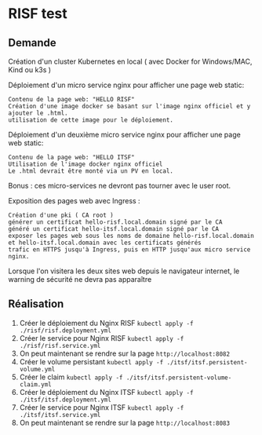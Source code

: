 # RISF test

## Demande

Création d'un cluster Kubernetes en local ( avec Docker for Windows/MAC, Kind ou k3s )

Déploiement d'un micro service nginx pour afficher une page web static:

    Contenu de la page web: "HELLO RISF"
    Création d'une image docker se basant sur l'image nginx officiel et y ajouter le .html.
    utilisation de cette image pour le déploiement.

Déploiement d'un deuxième micro service nginx pour afficher une page web static:

    Contenu de la page web: "HELLO ITSF"
    Utilisation de l'image docker nginx officiel
    Le .html devrait être monté via un PV en local.

Bonus : ces micro-services ne devront pas tourner avec le user root.

Exposition des pages web avec Ingress :

    Création d'une pki ( CA root )
    générer un certificat hello-risf.local.domain signé par le CA
    généré un certificat hello-itsf.local.domain signé par le CA
    exposer les pages web sous les noms de domaine hello-risf.local.domain et hello-itsf.local.domain avec les certificats générés
    trafic en HTTPS jusqu'à Ingress, puis en HTTP jusqu'aux micro service nginx.

Lorsque l'on visitera les deux sites web depuis le navigateur internet, le warning de sécurité ne devra pas apparaître

## Réalisation

1. Créer le déploiement du Nginx RISF
`kubectl apply -f ./risf/risf.deployment.yml`
2. Créer le service pour Nginx RISF
`kubectl apply -f ./risf/risf.service.yml`
3. On peut maintenant se rendre sur la page `http://localhost:8082`
4. Créer le volume persistant
`kubectl apply -f ./itsf/itsf.persistent-volume.yml`
5. Créer le claim
`kubectl apply -f ./itsf/itsf.persistent-volume-claim.yml`
6. Créer le déploiement du Nginx ITSF
`kubectl apply -f ./itsf/itsf.deployment.yml`
7. Créer le service pour Nginx ITSF
`kubectl apply -f ./itsf/itsf.service.yml`
8. On peut maintenant se rendre sur la page `http://localhost:8083`